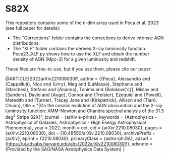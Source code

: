 # S82X

This repository contains some of the n-dim array used in Peca et al. 2023 (see full paper for details):
- The "Corrections" folder contains the corrections to derive intrinsic AGN distributions.
- The "XLF" folder contains the derived X-ray luminosity function. Peca23_XLF.py shows how to use the XLF and obtain the number density of AGN [Mpc-3] for a given luminosity and redshift.

These files are free-to-use, but if you use them, please cite our paper:

@ARTICLE{2022arXiv221008030P,
       author = {{Peca}, Alessandro and {Cappelluti}, Nico and {Urry}, Meg and {LaMassa}, Stephanie and {Marchesi}, Stefano and {Ananna}, Tonima and {Balokovi{\'c}}, Mislav and {Sanders}, David and {Auge}, Connor and {Treister}, Ezequiel and {Powell}, Meredith and {Turner}, Tracey Jane and {Kirkpatrick}, Allison and {Tian}, Chuan},
        title = "{On the cosmic evolution of AGN obscuration and the X-ray luminosity function: XMM-Newton and Chandra spectral analysis of the 31.3 deg$^2$ Stripe 82X}",
      journal = {arXiv e-prints},
     keywords = {Astrophysics - Astrophysics of Galaxies, Astrophysics - High Energy Astrophysical Phenomena},
         year = 2022,
        month = oct,
          eid = {arXiv:2210.08030},
        pages = {arXiv:2210.08030},
          doi = {10.48550/arXiv.2210.08030},
archivePrefix = {arXiv},
       eprint = {2210.08030},
 primaryClass = {astro-ph.GA},
       adsurl = {https://ui.adsabs.harvard.edu/abs/2022arXiv221008030P},
      adsnote = {Provided by the SAO/NASA Astrophysics Data System}
}


